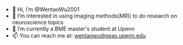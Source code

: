 - 👋 Hi, I’m @WentaoWu2001
- 👀 I’m interested in using imaging methods(MRI) to do research on neuroscience topics
- 🌱 I’m currently a BME master's student at Upenn
- 📫 You can reach me at: wentaowu@seas.upenn.edu

<!---
WentaoWu2001/WentaoWu2001 is a ✨ special ✨ repository because its `README.md` (this file) appears on your GitHub profile.
You can click the Preview link to take a look at your changes.
--->
